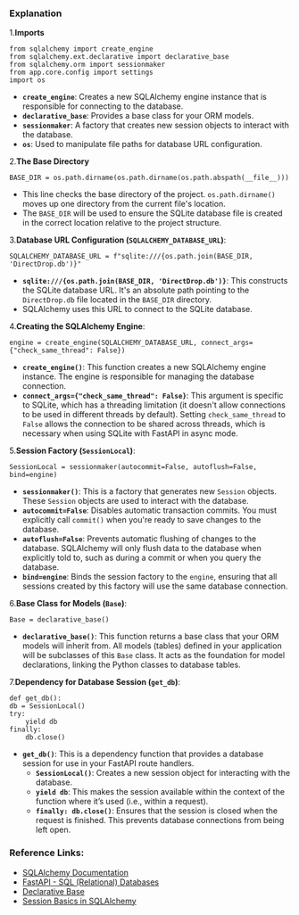 
### Explanation

1.**Imports**
```
from sqlalchemy import create_engine
from sqlalchemy.ext.declarative import declarative_base
from sqlalchemy.orm import sessionmaker
from app.core.config import settings
import os

```

- **`create_engine`**: Creates a new SQLAlchemy engine instance that is responsible for connecting to the database.
- **`declarative_base`**: Provides a base class for your ORM models.
- **`sessionmaker`**: A factory that creates new session objects to interact with the database.
- **`os`**: Used to manipulate file paths for database URL configuration.


2.**The Base Directory**

```
BASE_DIR = os.path.dirname(os.path.dirname(os.path.abspath(__file__)))

```

- This line checks the base directory of the project. `os.path.dirname()` moves up one directory from the current file's location.
- The `BASE_DIR` will be used to ensure the SQLite database file is created in the correct location relative to the project structure.


3.**Database URL Configuration (`SQLALCHEMY_DATABASE_URL`)**:

```
SQLALCHEMY_DATABASE_URL = f"sqlite:///{os.path.join(BASE_DIR, 'DirectDrop.db')}"

```

- **`sqlite:///{os.path.join(BASE_DIR, 'DirectDrop.db')}`**: This constructs the SQLite database URL. It's an absolute path pointing to the `DirectDrop.db` file located in the `BASE_DIR` directory.
- SQLAlchemy uses this URL to connect to the SQLite database.


4.**Creating the SQLAlchemy Engine**:

```
engine = create_engine(SQLALCHEMY_DATABASE_URL, connect_args={"check_same_thread": False})

```

- **`create_engine()`**: This function creates a new SQLAlchemy engine instance. The engine is responsible for managing the database connection.
- **`connect_args={"check_same_thread": False}`**: This argument is specific to SQLite, which has a threading limitation (it doesn't allow connections to be used in different threads by default). Setting `check_same_thread` to `False` allows the connection to be shared across threads, which is necessary when using SQLite with FastAPI in async mode.


5.**Session Factory (`SessionLocal`)**:

```
SessionLocal = sessionmaker(autocommit=False, autoflush=False, bind=engine)

```

- **`sessionmaker()`**: This is a factory that generates new `Session` objects. These `Session` objects are used to interact with the database.
- **`autocommit=False`**: Disables automatic transaction commits. You must explicitly call `commit()` when you're ready to save changes to the database.
- **`autoflush=False`**: Prevents automatic flushing of changes to the database. SQLAlchemy will only flush data to the database when explicitly told to, such as during a commit or when you query the database.
- **`bind=engine`**: Binds the session factory to the `engine`, ensuring that all sessions created by this factory will use the same database connection.


6.**Base Class for Models (`Base`)**:

```
Base = declarative_base()

```

- **`declarative_base()`**: This function returns a base class that your ORM models will inherit from. All models (tables) defined in your application will be subclasses of this `Base` class. It acts as the foundation for model declarations, linking the Python classes to database tables.


7.**Dependency for Database Session (`get_db`)**:

```
def get_db():
db = SessionLocal()
try:
    yield db
finally:
    db.close()

```

- **`get_db()`**: This is a dependency function that provides a database session for use in your FastAPI route handlers.
    - **`SessionLocal()`**: Creates a new session object for interacting with the database.
    - **`yield db`**: This makes the session available within the context of the function where it’s used (i.e., within a request).
    - **`finally: db.close()`**: Ensures that the session is closed when the request is finished. This prevents database connections from being left open.

### Reference Links:

- [SQLAlchemy Documentation](https://docs.sqlalchemy.org/en/14/core/engines.html)
- [FastAPI - SQL (Relational) Databases](https://fastapi.tiangolo.com/tutorial/sql-databases/)
- [Declarative Base](https://docs.sqlalchemy.org/en/14/orm/extensions/declarative/basic_use.html)
- [Session Basics in SQLAlchemy](https://docs.sqlalchemy.org/en/14/orm/session_basics.html)

